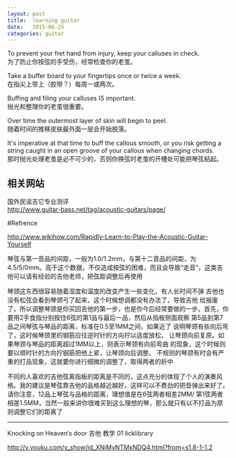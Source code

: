 ```yaml
---
layout: post
title:  learning guitar 
date:   2015-06-25
categories: guitar
---
```



To prevent your fret hand from injury, keep your calluses in check.  
为了防止你按弦的手受伤，经常检查你的老茧。

Take a buffer board to your fingertips once or twice a week.  
在指尖上带上（胶带？）每周一或两次。
 
Buffing and filing your calluses IS important.  
抛光和整理你的老茧很重要。
 
Over time the outermost layer of skin will begin to peel.  
随着时间的推移皮肤最外面一层会开始脱落。  
 
It's imperative at that time to buff the callous smooth, or you risk getting a string caught in an open groove of your callous when changing chords.  
那时抛光处理老茧是必不可少的，否则你换弦时老茧的开槽处可能把琴弦粘起。  


## 相关网站
国外民谣吉它专业测评  
http://www.guitar-bass.net/tag/acoustic-guitars/page/  


#Refrence  

http://www.wikihow.com/Rapidly-Learn-to-Play-the-Acoustic-Guitar-Yourself









琴弦与第一音品的间距，一般为1.0/1.2mm，与第十二音品的间距，为4.5/5/0mm。高于这个数据，不仅造成按弦的困难，而且会导致“走音”，这类吉他可以请有经验的吉他老师，把弦距调整后再使用

琴颈这东西很容易随着湿度和温度的改变产生一些变化，有人长时间不弹 吉他也没有松弦会看到琴颈弓了起来，这个时候想调都没有办法了，导致吉他 给报废了。所以调整琴颈是你买回吉他的第一步，也是你今后经常要做的一步。首先，你要用2手食指分别按住6弦的第1品与最后一品，然后从指板侧面观察 第5品到第7品之间琴弦与琴品的距离，标准在0.5至1MM之间，如果近了 说明琴颈有些向后弯了，这时候琴颈里的钢筋应往逆时针的方向拧以适度放松， 让琴颈向前复原。如果琴颈与琴品的距离超过1MM以上，则表示琴颈有向前弯曲 的现象，这个时候则要以顺时针的方向拧钢筋把他上紧，让琴颈向后调整。 不规则的琴颈有时会有严重的打品现象，这就要你进行细微的调整了，取得两者的折中


不同的人喜欢的吉他弦离指板的距离是不同的，这点充分的体现了个人的演奏风格。我的建议是琴弦靠吉他的品格越近越好，这样可以不费劲的把音弹出来好了。请你注意，12品上琴弦与品格的距离，理想值是在6弦两者相差2MM/ 第1弦两者相差1.5MM，当然一般来讲你很难买到这么理想的琴，那么就只有以不打品为原则调整它们的距离了


--- 

Knocking on Heaven‘s door 吉他 教学 01 licklibrary

http://v.youku.com/v_show/id_XNjMyNTMxNDQ4.html?from=s1.8-1-1.2